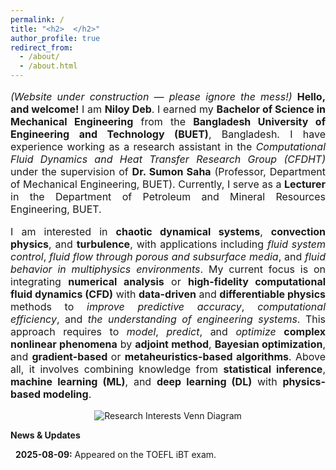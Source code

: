 ```yaml
---
permalink: /
title: "<h2>  </h2>"
author_profile: true
redirect_from: 
  - /about/
  - /about.html
---
```




<p style="text-align: justify; font-size: 16px">
    <em>(Website under construction — please ignore the mess!)</em>  
    <strong>Hello, and welcome!</strong> I am <strong>Niloy Deb</strong>. I earned my <strong>Bachelor of Science in Mechanical Engineering</strong> from the <strong>Bangladesh University of Engineering and Technology (BUET)</strong>, Bangladesh. I have experience working as a research assistant in the <em>Computational Fluid Dynamics and Heat Transfer Research Group (CFDHT)</em> under the supervision of <strong>Dr. Sumon Saha</strong> (Professor, Department of Mechanical Engineering, BUET). Currently, I serve as a <strong>Lecturer</strong> in the Department of Petroleum and Mineral Resources Engineering, BUET.
</p>

<p style="text-align: justify; font-size: 16px">
    I am interested in <strong>chaotic dynamical systems</strong>, <strong>convection physics</strong>, and <strong>turbulence</strong>, with applications including <em>fluid system control</em>, <em>fluid flow through porous and subsurface media</em>, and <em>fluid behavior in multiphysics environments</em>. My current focus is on integrating <strong>numerical analysis</strong> or <strong>high-fidelity computational fluid dynamics (CFD)</strong> with <strong>data-driven</strong> and <strong>differentiable physics</strong> methods to <em>improve predictive accuracy</em>, <em>computational efficiency</em>, and <em>the understanding of engineering systems</em>. This approach requires to <em>model</em>, <em>predict</em>, and <em>optimize</em> <strong>complex nonlinear phenomena</strong> by <strong>adjoint method</strong>, <strong>Bayesian optimization</strong>, and <strong>gradient-based </strong>or <strong>metaheuristics-based algorithms</strong>. Above all, it involves combining knowledge from <strong>statistical inference</strong>, <strong>machine learning (ML)</strong>, and <strong>deep learning (DL)</strong> with <strong>physics-based modeling</strong>.
</p>

<figure style="text-align: center; margin: 10px 0;">
    <img src="images/myinterests.png" alt="Research Interests Venn Diagram" style="max-width: 120%; height: auto;">
</figure>



  <strong> News & Updates </strong>

<ul style="list-style-type: none; padding: 0; font-size: 14px;">
  <li style="margin-bottom: 10px;">
    <i class="fa fa-calendar-day" style="margin-right: 8px;"></i> <span style="font-weight: bold;">2025-08-09:</span> Appeared on the TOEFL iBT exam.
  </li>
</ul>



 